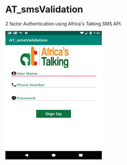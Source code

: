 # AT_smsValidation
2 factor Authentication using Africa's Talking SMS API.

<img src="app/ScreenShots/Screenshot_1.png" height=400 width=300>
